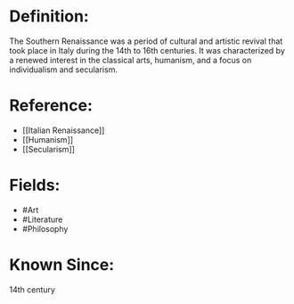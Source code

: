 

# Definition:
The Southern Renaissance was a period of cultural and artistic revival that took place in Italy during the 14th to 16th centuries. It was characterized by a renewed interest in the classical arts, humanism, and a focus on individualism and secularism.

# Reference:
- [[Italian Renaissance]]
- [[Humanism]]
- [[Secularism]]

# Fields: 
- #Art
- #Literature
- #Philosophy

# Known Since:
14th century

